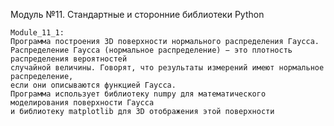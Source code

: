 Модуль №11. Стандартные и сторонние библиотеки Python
    
    Module_11_1:
    Программа построения 3D поверхности нормального распределения Гаусса.
    Распределение Гаусса (нормальное распределение) − это плотность распределения вероятностей 
    случайной величины. Говорят, что результаты измерений имеют нормальное распределение, 
    если они описываются функцией Гаусса.
    Программа использует библиотеку numpy для математического моделирования поверхности Гаусса
    и библиотеку matplotlib для 3D отображения этой поверхности
